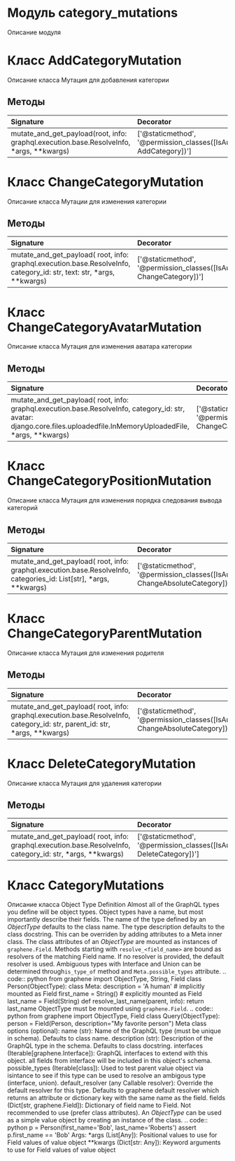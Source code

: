 # Модуль category_mutations

Описание модуля

# Класс AddCategoryMutation

Описание класса Мутация для добавления категории

## Методы

| Signature                                                                               | Decorator                                                                | Docstring |
| :-------------------------------------------------------------------------------------- | :----------------------------------------------------------------------- | :-------- |
| mutate_and_get_payload(root, info: graphql.execution.base.ResolveInfo, *args, **kwargs) | ['@staticmethod', '@permission_classes([IsAuthenticated, AddCategory])'] |           |

# Класс ChangeCategoryMutation

Описание класса Мутации для изменения категории

## Методы

| Signature                                                                                                             | Decorator                                                                   | Docstring |
| :-------------------------------------------------------------------------------------------------------------------- | :-------------------------------------------------------------------------- | :-------- |
| mutate_and_get_payload( root, info: graphql.execution.base.ResolveInfo, category_id: str, text: str, *args, **kwargs) | ['@staticmethod', '@permission_classes([IsAuthenticated, ChangeCategory])'] |           |

# Класс ChangeCategoryAvatarMutation

Описание класса Мутация для изменения аватара категории

## Методы

| Signature                                                                                                                                                               | Decorator                                                                   | Docstring |
| :---------------------------------------------------------------------------------------------------------------------------------------------------------------------- | :-------------------------------------------------------------------------- | :-------- |
| mutate_and_get_payload( root, info: graphql.execution.base.ResolveInfo, category_id: str, avatar: django.core.files.uploadedfile.InMemoryUploadedFile, *args, **kwargs) | ['@staticmethod', '@permission_classes([IsAuthenticated, ChangeCategory])'] |           |

# Класс ChangeCategoryPositionMutation

Описание класса Мутация для изменения порядка следования вывода категорий

## Методы

| Signature                                                                                                          | Decorator                                                                           | Docstring |
| :----------------------------------------------------------------------------------------------------------------- | :---------------------------------------------------------------------------------- | :-------- |
| mutate_and_get_payload( root, info: graphql.execution.base.ResolveInfo, categories_id: List[str], *args, **kwargs) | ['@staticmethod', '@permission_classes([IsAuthenticated, ChangeAbsoluteCategory])'] |           |

# Класс ChangeCategoryParentMutation

Описание класса Мутация для изменения родителя

## Методы

| Signature                                                                                                                  | Decorator                                                                           | Docstring |
| :------------------------------------------------------------------------------------------------------------------------- | :---------------------------------------------------------------------------------- | :-------- |
| mutate_and_get_payload( root, info: graphql.execution.base.ResolveInfo, category_id: str, parent_id: str, *args, **kwargs) | ['@staticmethod', '@permission_classes([IsAuthenticated, ChangeAbsoluteCategory])'] |           |

# Класс DeleteCategoryMutation

Описание класса Мутация для удаления категории

## Методы

| Signature                                                                                                  | Decorator                                                                   | Docstring |
| :--------------------------------------------------------------------------------------------------------- | :-------------------------------------------------------------------------- | :-------- |
| mutate_and_get_payload( root, info: graphql.execution.base.ResolveInfo, category_id: str, *args, **kwargs) | ['@staticmethod', '@permission_classes([IsAuthenticated, DeleteCategory])'] |           |

# Класс CategoryMutations

Описание класса Object Type Definition Almost all of the GraphQL types you define will be object types. Object types have a name, but most importantly describe their fields. The name of the type defined by an _ObjectType_ defaults to the class name. The type description defaults to the class docstring. This can be overriden by adding attributes to a Meta inner class. The class attributes of an _ObjectType_ are mounted as instances of ``graphene.Field``. Methods starting with ``resolve_<field_name>`` are bound as resolvers of the matching Field name. If no resolver is provided, the default resolver is used. Ambiguous types with Interface and Union can be determined through``is_type_of`` method and ``Meta.possible_types`` attribute. .. code:: python from graphene import ObjectType, String, Field class Person(ObjectType): class Meta: description = 'A human' # implicitly mounted as Field first_name = String() # explicitly mounted as Field last_name = Field(String) def resolve_last_name(parent, info): return last_name ObjectType must be mounted using ``graphene.Field``. .. code:: python from graphene import ObjectType, Field class Query(ObjectType): person = Field(Person, description="My favorite person") Meta class options (optional): name (str): Name of the GraphQL type (must be unique in schema). Defaults to class name. description (str): Description of the GraphQL type in the schema. Defaults to class docstring. interfaces (Iterable[graphene.Interface]): GraphQL interfaces to extend with this object. all fields from interface will be included in this object's schema. possible_types (Iterable[class]): Used to test parent value object via isintance to see if this type can be used to resolve an ambigous type (interface, union). default_resolver (any Callable resolver): Override the default resolver for this type. Defaults to graphene default resolver which returns an attribute or dictionary key with the same name as the field. fields (Dict[str, graphene.Field]): Dictionary of field name to Field. Not recommended to use (prefer class attributes). An _ObjectType_ can be used as a simple value object by creating an instance of the class. .. code:: python p = Person(first_name='Bob', last_name='Roberts') assert p.first_name == 'Bob' Args: *args (List[Any]): Positional values to use for Field values of value object **kwargs (Dict[str: Any]): Keyword arguments to use for Field values of value object